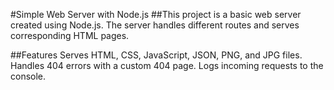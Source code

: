 #Simple Web Server with Node.js
##This project is a basic web server created using Node.js. The server handles different routes and serves corresponding HTML pages.

##Features
Serves HTML, CSS, JavaScript, JSON, PNG, and JPG files.
Handles 404 errors with a custom 404 page.
Logs incoming requests to the console.
